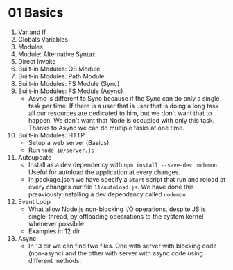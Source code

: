 # 01 Basics

1. Var and If
2. Globals Variables
3. Modules
4. Module: Alternative Syntax
5. Direct Invoke
6. Built-in Modules: OS Module
7. Built-in Modules: Path Module
8. Built-in Modules: FS Module (Sync)
9. Built-in Modules: FS Module (Async)
   - Async is different to Sync because if the Sync can do only a single task per time. If there is a user that is user that is doing a long task all our resources are dedicated to him, but we don't want that to happen. We don't want that Node is occupied with only this task. Thanks to Async we can do multiple tasks at one time.
10. Built-in Modules: HTTP
    - Setup a web server (Basics)
    - Run `node 10/server.js`
11. Autoupdate
    - Install as a dev dependency with `npm install --save-dev nodemon`. Useful for autoload the application at every changes.
    - In package.json we have specify a `start` script that run and reload at every changes our file `11/autoload.js`. We have done this preaviously installing a dev dependancy called `nodemon`
12. Event Loop
    - What allow Node.js non-blocking I/O operations, despite JS is single-thread, by offloading opearations to the system kernel whenever possibile.
    - Examples in 12 dir
13. Async.
    - In 13 dir we can find two files. One with server with blocking code (non-async) and the other with server with async code using different methods.
